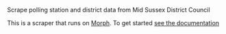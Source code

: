 Scrape polling station and district data from Mid Sussex District Council

This is a scraper that runs on [Morph](https://morph.io). To get started [see the documentation](https://morph.io/documentation)
